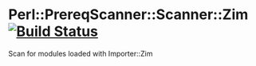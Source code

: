 
# Perl::PrereqScanner::Scanner::Zim [![Build Status](https://travis-ci.org/aferreira/cpan-Perl-PrereqScanner-Scanner-Zim.svg?branch=master)](https://travis-ci.org/aferreira/cpan-Perl-PrereqScanner-Scanner-Zim)
Scan for modules loaded with Importer::Zim
